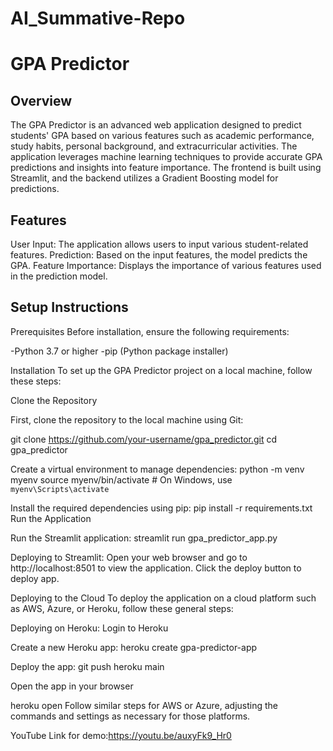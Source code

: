 # AI_Summative-Repo
# GPA Predictor

## Overview
The GPA Predictor is an advanced web application designed to predict students' GPA based on various features such as academic performance, study habits, personal background, and extracurricular activities. The application leverages machine learning techniques to provide accurate GPA predictions and insights into feature importance. The frontend is built using Streamlit, and the backend utilizes a Gradient Boosting model for predictions.

## Features
User Input: The application allows users to input various student-related features.
Prediction: Based on the input features, the model predicts the GPA.
Feature Importance: Displays the importance of various features used in the prediction model.

## Setup Instructions
Prerequisites
Before installation, ensure the following requirements:

-Python 3.7 or higher
-pip (Python package installer)

Installation
To set up the GPA Predictor project on a local machine, follow these steps:

Clone the Repository

First, clone the repository to the local machine using Git:

git clone https://github.com/your-username/gpa_predictor.git
cd gpa_predictor

Create a virtual environment to manage dependencies:
python -m venv myenv
source myenv/bin/activate  # On Windows, use `myenv\Scripts\activate`


Install the required dependencies using pip:
pip install -r requirements.txt
Run the Application

Run the Streamlit application:
streamlit run gpa_predictor_app.py

Deploying to Streamlit:
Open your web browser and go to http://localhost:8501 to view the application.
Click the deploy button to deploy app.

Deploying to the Cloud
To deploy the application on a cloud platform such as AWS, Azure, or Heroku, follow these general steps:


Deploying on Heroku:
Login to Heroku

Create a new Heroku app:
heroku create gpa-predictor-app

Deploy the app:
git push heroku main

Open the app in your browser

heroku open
Follow similar steps for AWS or Azure, adjusting the commands and settings as necessary for those platforms.


YouTube Link for demo:https://youtu.be/auxyFk9_Hr0
